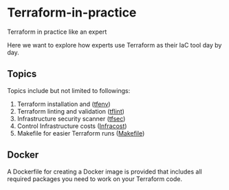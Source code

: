# Terraform-in-practice
Terraform in practice like an expert 

Here we want to explore how experts use Terraform as their IaC tool day by day.

## Topics

Topics include but not limited to followings:
1. Terraform installation and ([tfenv](https://github.com/tfutils/tfenv))
2. Terraform linting and validation ([tflint](https://github.com/terraform-linters/tflint))
3. Infrastructure security scanner ([tfsec](https://github.com/aquasecurity/tfsec))
4. Control Infrastructure costs ([Infracost](https://github.com/infracost/infracost))
5. Makefile for easier Terraform runs ([Makefile](https://www.gnu.org/software/make/manual/make.html))


## Docker

A Dockerfile for creating a Docker image is provided that includes all required packages you need to work on your Terraform code.

